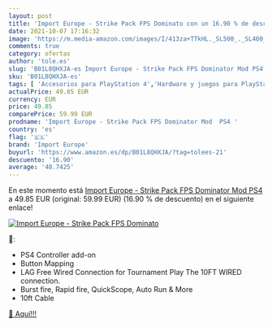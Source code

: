 ```yaml
---
layout: post
title: 'Import Europe - Strike Pack FPS Dominato con un 16.90 % de descuento'
date: 2021-10-07 17:16:32
image: 'https://m.media-amazon.com/images/I/413za+TTkHL._SL500_._SL400_.jpg'
comments: true
category: ofertas
author: 'tole.es'
slug: 'B01L8QHXJA-es Import Europe - Strike Pack FPS Dominator Mod PS4'
sku: 'B01L8QHXJA-es'
tags: [ 'Accesorios para PlayStation 4','Hardware y juegos para PlayStation 4','Mandos y controles para PlayStation 4','Videojuegos','import europe','ps4', ]
actualPrice: 49.85 EUR
currency: EUR
price: 49.85
comparePrice: 59.99 EUR
prodname: 'Import Europe - Strike Pack FPS Dominator Mod  PS4 '
country: 'es'
flag: '🇪🇸'
brand: 'Import Europe'
buyurl: 'https://www.amazon.es/dp/B01L8QHXJA/?tag=tolees-21'
descuento: '16.90'
average: '48.7425'
---
```


En este momento está [Import Europe - Strike Pack FPS Dominator Mod  PS4 ](https://www.amazon.es/dp/B01L8QHXJA/?tag=tolees-21) a 49.85 EUR (original: 59.99 EUR) (16.90 %  de descuento) en el siguiente enlace!

[![Import Europe - Strike Pack FPS Dominato](https://m.media-amazon.com/images/I/413za+TTkHL._SL500_._SL400_.jpg)](https://www.amazon.es/dp/B01L8QHXJA/?tag=tolees-21)

🔎:

- PS4 Controller add-on
- Button Mapping
- LAG Free Wired Connection for Tournament Play The 10FT WIRED connection.
- Burst fire, Rapid fire, QuickScope, Auto Run & More
- 10ft Cable

[🛒 Aquí!!!](https://www.amazon.es/dp/B01L8QHXJA/?tag=tolees-21)
